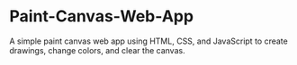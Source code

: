 # Paint-Canvas-Web-App
A simple paint canvas web app using HTML, CSS, and JavaScript to create drawings, change colors, and clear the canvas.
